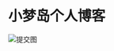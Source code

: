 # 小梦岛个人博客

![提交图](https://repobeats.axiom.co/api/embed/146d9694c8dac4e5dba5f95c7ba793dac8b3b6f9.svg "Repobeats analytics image")
